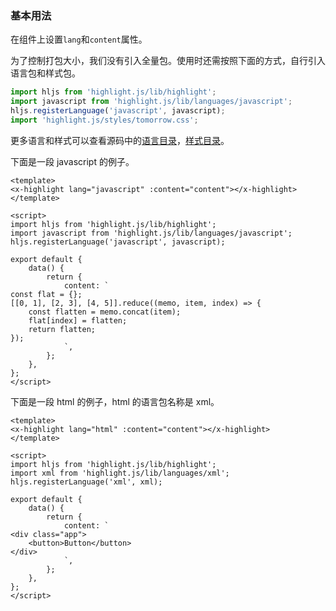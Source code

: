 ### 基本用法

在组件上设置`lang`和`content`属性。

为了控制打包大小，我们没有引入全量包。使用时还需按照下面的方式，自行引入语言包和样式包。

``` js
import hljs from 'highlight.js/lib/highlight';
import javascript from 'highlight.js/lib/languages/javascript';
hljs.registerLanguage('javascript', javascript);
import 'highlight.js/styles/tomorrow.css';
```

更多语言和样式可以查看源码中的[语言目录](https://github.com/highlightjs/highlight.js/tree/master/src/languages)，[样式目录](https://github.com/highlightjs/highlight.js/tree/master/src/styles)。

下面是一段 javascript 的例子。

``` vue
<template>
<x-highlight lang="javascript" :content="content"></x-highlight>
</template>

<script>
import hljs from 'highlight.js/lib/highlight';
import javascript from 'highlight.js/lib/languages/javascript';
hljs.registerLanguage('javascript', javascript);

export default {
    data() {
        return {
            content: `
const flat = {};
[[0, 1], [2, 3], [4, 5]].reduce((memo, item, index) => {
    const flatten = memo.concat(item);
    flat[index] = flatten;
    return flatten;
});
            `,
        };
    },
};
</script>
```

下面是一段 html 的例子，html 的语言包名称是 xml。

``` vue
<template>
<x-highlight lang="html" :content="content"></x-highlight>
</template>

<script>
import hljs from 'highlight.js/lib/highlight';
import xml from 'highlight.js/lib/languages/xml';
hljs.registerLanguage('xml', xml);

export default {
    data() {
        return {
            content: `
<div class="app">
    <button>Button</button>
</div>
            `,
        };
    },
};
</script>
```
